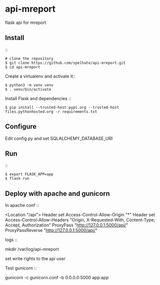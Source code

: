 # api-mreport
flask api for mreport

Install
-------

::

    # clone the repository
    $ git clone https://github.com/spelhate/api-mreport.git
    $ cd api-mreport


Create a virtualenv and activate it::

    $ python3 -m venv venv
    $ . venv/bin/activate


Install Flask and dependencies ::

    $ pip install --trusted-host pypi.org --trusted-host files.pythonhosted.org -r requirements.txt



Configure
---------

Edit config.py and set SQLALCHEMY_DATABASE_URI



Run
---

::

    $ export FLASK_APP=app
    $ flask run


Deploy with apache and gunicorn
--------------------------------

In apache conf ::

<Location "/api">
	 Header set Access-Control-Allow-Origin "*"
  	 Header set Access-Control-Allow-Headers "Origin, X-Requested-With, Content-Type, Accept, Authorization"
     ProxyPass "http://127.0.0.1:5000/api/"
  	 ProxyPassReverse "http://127.0.0.1:5000/api/"
</Location>

logs ::

mkdir /var/log/api-mreport

set write rights to the api user

Test gunicorn ::

gunicorn -c gunicorn.conf -b 0.0.0.0:5000 app:app
